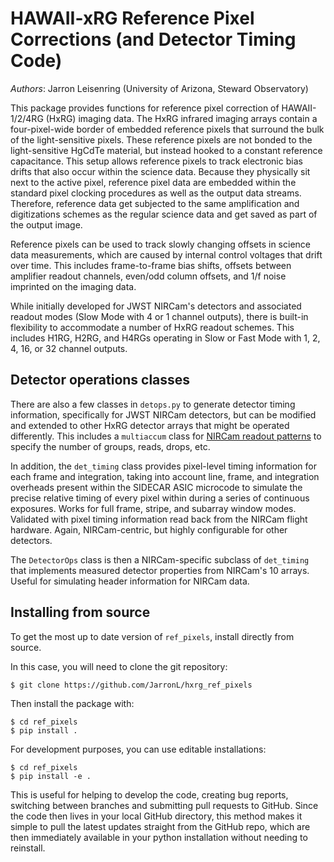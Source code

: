 # HAWAII-xRG Reference Pixel Corrections (and Detector Timing Code)

*Authors*: Jarron Leisenring (University of Arizona, Steward Observatory)

This package provides functions for reference pixel correction of HAWAII-1/2/4RG (HxRG) imaging data. The HxRG infrared imaging arrays contain a four-pixel-wide border of embedded reference pixels that surround the bulk of the light-sensitive pixels. These reference pixels are not bonded to the light-sensitive HgCdTe material, but instead hooked to a constant reference capacitance. This setup allows reference pixels to track electronic bias drifts that also occur within the science data. Because they physically sit next to the active pixel, reference pixel data are embedded within the standard pixel clocking procedures as well as the output data streams. Therefore, reference data get subjected to the same amplification and digitizations schemes as the regular science data and get saved as part of the output image.

Reference pixels can be used to track slowly changing offsets in science data measurements, which are caused by internal control voltages that drift over time. This includes frame-to-frame bias shifts, offsets between amplifier readout channels, even/odd column offsets, and 1/f noise imprinted on the imaging data.

While initially developed for JWST NIRCam's detectors and associated readout modes (Slow Mode with 4 or 1 channel outputs), there is built-in flexibility to accommodate a number of HxRG readout schemes. This includes H1RG, H2RG, and H4RGs operating in Slow or Fast Mode with 1, 2, 4, 16, or 32 channel outputs. 

## Detector operations classes

There are also a few classes in `detops.py` to generate detector timing information, specifically for JWST NIRCam detectors, but can be modified and extended to other HxRG detector arrays that might be operated differently. This includes a `multiaccum` class for [NIRCam readout patterns](https://jwst-docs.stsci.edu/near-infrared-camera/nircam-instrumentation/nircam-detector-overview/nircam-detector-readout-patterns) to specify the number of groups, reads, drops, etc. 

In addition, the `det_timing` class provides pixel-level timing information for each frame and integration, taking into account line, frame, and integration overheads present within the SIDECAR ASIC microcode to simulate the precise relative timing of every pixel within during a series of continuous exposures. Works for full frame, stripe, and subarray window modes. Validated with pixel timing information read back from the NIRCam flight hardware. Again, NIRCam-centric, but highly configurable for other detectors.

The `DetectorOps` class is then a NIRCam-specific subclass of `det_timing` that implements measured detector properties from NIRCam's 10 arrays. Useful for simulating header information for NIRCam data.


## Installing from source

To get the most up to date version of ``ref_pixels``, install directly from source. 

In this case, you will need to clone the git repository:
```
$ git clone https://github.com/JarronL/hxrg_ref_pixels
```
Then install the package with:
```
$ cd ref_pixels
$ pip install .
```
For development purposes, you can use editable installations:
```
$ cd ref_pixels
$ pip install -e .
```
This is useful for helping to develop the code, creating bug reports, switching between branches and submitting pull requests to GitHub. Since the code then lives in your local GitHub directory, this method makes it simple to pull the latest updates straight from the GitHub repo, which are then immediately available in your python installation without needing to reinstall.
